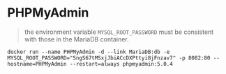 # PHPMyAdmin
> the environment variable `MYSQL_ROOT_PASSWORD` must be consistent with those in the MariaDB container.

`docker run --name PHPMyAdmin -d --link MariaDB:db -e MYSQL_ROOT_PASSWORD="SngS67tMSxjJbiACcDXPttyi8jFnzav7" -p 8082:80 --hostname=PHPMyAdmin --restart=always phpmyadmin:5.0.4`
